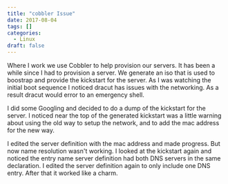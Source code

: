```yaml
---
title: "cobbler Issue"
date: 2017-08-04
tags: []
categories:
  - Linux
draft: false
---
```


Where I work we use Cobbler to help provision our servers. It has been a while since I had to provision a server. We generate an iso that is used to boostrap and provide the kickstart for the server. As I was watching the initial boot sequence I noticed dracut has issues with the networking. As a result dracut would error to an emergency shell.

I did some Googling and decided to do a dump of the kickstart for the server. I noticed near the top of the generated kickstart was a little warning about using the old way to setup the network, and to add the mac address for the new way.

I edited the server definition with the mac address and made progress. But now name resolution wasn't working. I looked at the kickstart again and noticed the entry name server definition had both DNS servers in the same declaration. I edited the server definition again to only include one DNS entry. After that it worked like a charm.
